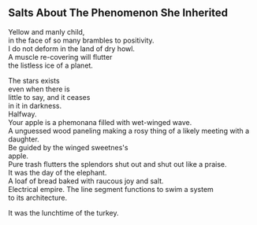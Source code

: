 Salts About The Phenomenon She Inherited
----------------------------------------
Yellow and manly child,  
in the face of so many brambles to positivity.  
I do not deform in the land of dry howl.  
A muscle re-covering will flutter  
the listless ice of a planet.  
  
The stars exists  
even when there is  
little to say, and it ceases  
in it in darkness.  
Halfway.  
Your apple is a phemonana filled with wet-winged wave.  
A unguessed wood paneling making a rosy thing of a likely meeting with a daughter.  
Be guided by the winged sweetnes's  
apple.  
Pure trash flutters the splendors shut out and shut out like a praise.  
It was the day of the elephant.  
A loaf of bread baked with raucous joy and salt.  
Electrical empire. The line segment functions to swim a system  
to its architecture.  
  
It was the lunchtime of the turkey.  
